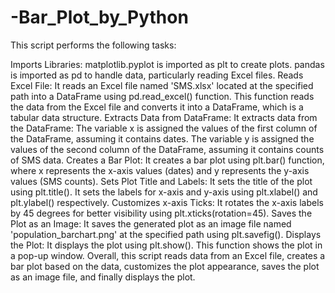 # -Bar_Plot_by_Python

This script performs the following tasks:

Imports Libraries:
matplotlib.pyplot is imported as plt to create plots.
pandas is imported as pd to handle data, particularly reading Excel files.
Reads Excel File:
It reads an Excel file named 'SMS.xlsx' located at the specified path into a DataFrame using pd.read_excel() function. This function reads the data from the Excel file and converts it into a DataFrame, which is a tabular data structure.
Extracts Data from DataFrame:
It extracts data from the DataFrame:
The variable x is assigned the values of the first column of the DataFrame, assuming it contains dates.
The variable y is assigned the values of the second column of the DataFrame, assuming it contains counts of SMS data.
Creates a Bar Plot:
It creates a bar plot using plt.bar() function, where x represents the x-axis values (dates) and y represents the y-axis values (SMS counts).
Sets Plot Title and Labels:
It sets the title of the plot using plt.title().
It sets the labels for x-axis and y-axis using plt.xlabel() and plt.ylabel() respectively.
Customizes x-axis Ticks:
It rotates the x-axis labels by 45 degrees for better visibility using plt.xticks(rotation=45).
Saves the Plot as an Image:
It saves the generated plot as an image file named 'population_barchart.png' at the specified path using plt.savefig().
Displays the Plot:
It displays the plot using plt.show(). This function shows the plot in a pop-up window.
Overall, this script reads data from an Excel file, creates a bar plot based on the data, customizes the plot appearance, saves the plot as an image file, and finally displays the plot.
